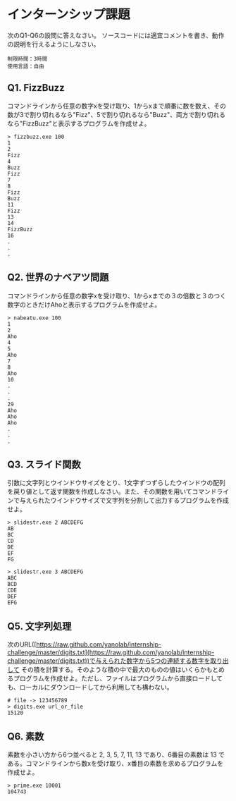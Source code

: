 インターンシップ課題
====================

次のQ1-Q6の設問に答えなさい。
ソースコードには適宜コメントを書き、動作の説明を行えるようにしなさい。

    制限時間：3時間
    使用言語：自由

Q1. FizzBuzz
------------

 コマンドラインから任意の数字xを受け取り、1からxまで順番に数を数え、その数が3で割り切れるなら"Fizz"、5で割り切れるなら"Buzz"、両方で割り切れるなら"FizzBuzz"と表示するプログラムを作成せよ。

    > fizzbuzz.exe 100
    1
    2
    Fizz
    4
    Buzz
    Fizz
    7
    8
    Fizz
    Buzz
    11
    Fizz
    13
    14
    FizzBuzz
    16
    .
    .
    .

Q2. 世界のナベアツ問題
----------------------

 コマンドラインから任意の数字xを受け取り、1からxまでの３の倍数と３のつく数字のときだけAhoと表示するプログラムを作成せよ。

    > nabeatu.exe 100
    1
    2
    Aho
    4
    5
    Aho
    7
    8
    Aho
    10
    .
	.
	.
	29
	Aho
	Aho
	Aho
	.
	.
	.

Q3. スライド関数
----------------

 引数に文字列とウインドウサイズをとり、1文字ずつずらしたウインドウの配列を戻り値として返す関数を作成しなさい。また、その関数を用いてコマンドラインで与えられたウインドウサイズで文字列を分割して出力するプログラムを作成せよ。

    > slidestr.exe 2 ABCDEFG
    AB
	BC
	CD
	DE
	EF
	FG

	> slidestr.exe 3 ABCDEFG
	ABC
	BCD
	CDE
	DEF
	EFG

Q5. 文字列処理
--------------

 次のURL([https://raw.github.com/yanolab/internship-challenge/master/digits.txt](https://raw.github.com/yanolab/internship-challenge/master/digits.txt))で与えられた数字から5つの連続する数字を取り出して その積を計算する。そのような積の中で最大のものの値はいくらかもとめるプログラムを作成せよ。ただし、ファイルはプログラムから直接ロードしても、ローカルにダウンロードしてから利用しても構わない。

    # file -> 123456789
    > digits.exe url_or_file
    15120

Q6. 素数
--------

 素数を小さい方から6つ並べると 2, 3, 5, 7, 11, 13 であり、6番目の素数は 13 である。コマンドラインから数xを受け取り、x番目の素数を求めるプログラムを作成せよ。

    > prime.exe 10001
    104743

